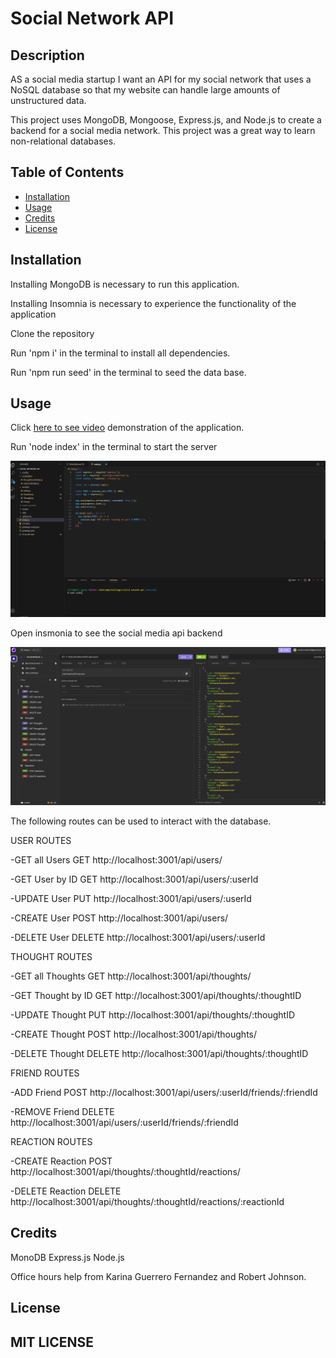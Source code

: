 # Social Network API

## Description

AS a social media startup I want an API for my social network that uses a NoSQL database so that my website can handle large amounts of unstructured data.

This project uses MongoDB, Mongoose, Express.js, and Node.js to create a backend for a social media network. This project was a great way to learn non-relational databases.

## Table of Contents

- [Installation](#installation)
- [Usage](#usage)
- [Credits](#credits)
- [License](#license)

## Installation

Installing MongoDB is necessary to run this application.

Installing Insomnia is necessary to experience the functionality of the application

Clone the repository

Run 'npm i' in the terminal to install all dependencies.

Run 'npm run seed' in the terminal to seed the data base.

## Usage

Click [here to see video](https://drive.google.com/file/d/1BqBmwRvDoBrnodva8C3tUv9iL16sQrRU/view) demonstration of the application. 

Run 'node index' in the terminal to start the server

![Terminal command screenshot](/assets/run%20app%20screenshot.png)

Open insmonia to see the social media api backend

![Insomnia screenshot](/assets/insomnia%20screen%20shot.png)


The following routes can be used to interact with the database.

USER ROUTES

-GET all Users
GET http://localhost:3001/api/users/

-GET User by ID
GET http://localhost:3001/api/users/:userId

-UPDATE User
PUT http://localhost:3001/api/users/:userId

-CREATE User
POST http://localhost:3001/api/users/

-DELETE User
DELETE http://localhost:3001/api/users/:userId

THOUGHT ROUTES

-GET all Thoughts
GET http://localhost:3001/api/thoughts/

-GET Thought by ID
GET http://localhost:3001/api/thoughts/:thoughtID

-UPDATE Thought
PUT http://localhost:3001/api/thoughts/:thoughtID

-CREATE Thought
POST http://localhost:3001/api/thoughts/

-DELETE Thought
DELETE http://localhost:3001/api/thoughts/:thoughtID

FRIEND ROUTES

-ADD Friend
POST http://localhost:3001/api/users/:userId/friends/:friendId

-REMOVE Friend
DELETE http://localhost:3001/api/users/:userId/friends/:friendId

REACTION ROUTES

-CREATE Reaction
POST http://localhost:3001/api/thoughts/:thoughtId/reactions/

-DELETE Reaction
DELETE http://localhost:3001/api/thoughts/:thoughtId/reactions/:reactionId


## Credits

MonoDB
Express.js
Node.js

Office hours help from Karina Guerrero Fernandez and Robert Johnson.

## License

MIT LICENSE
---